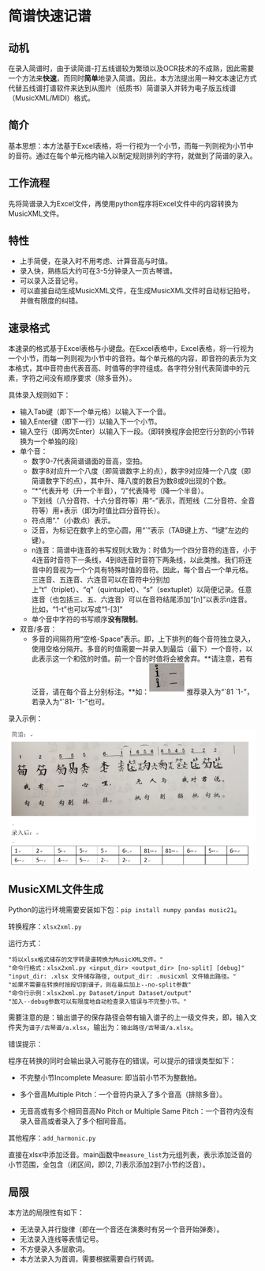 # 简谱快速记谱



## 动机

在录入简谱时，由于读简谱-打五线谱较为繁琐以及OCR技术的不成熟，因此需要一个方法来**快速**，而同时**简单**地录入简谱。因此，本方法提出用一种文本速记方式代替五线谱打谱软件来达到从图片（纸质书）简谱录入并转为电子版五线谱（MusicXML/MIDI）格式。

## 简介

基本思想：本方法基于Excel表格，将一行视为一个小节，而每一列则视为小节中的音符。通过在每个单元格内输入以制定规则排列的字符，就做到了简谱的录入。

## 工作流程

先将简谱录入为Excel文件，再使用python程序将Excel文件中的内容转换为MusicXML文件。

## 特性

- 上手简便，在录入时不用考虑、计算音高与时值。
- 录入快，熟练后大约可在3-5分钟录入一页古琴谱。
- 可以录入泛音记号。
- 可以直接自动生成MusicXML文件，在生成MusicXML文件时自动标记拍号，并做有限度的纠错。

## 速录格式

本速录的格式基于Excel表格与小键盘。在Excel表格中，Excel表格，将一行视为一个小节，而每一列则视为小节中的音符。每个单元格的内容，即音符的表示为文本格式，其中音符由代表音高、时值等的字符组成。各字符分别代表简谱中的元素，字符之间没有顺序要求（除多音外）。

具体录入规则如下：

- 输入Tab键（即下一个单元格）以输入下一个音。
- 输入Enter键（即下一行）以输入下一个小节。
- 输入空行（即两次Enter）以输入下一段。（即转换程序会把空行分割的小节转换为一个单独的段）
- 单个音：
  - 数字0-7代表简谱谱面的音高，空拍。
  - 数字8对应升一个八度（即简谱数字上的点），数字9对应降一个八度（即简谱数字下的点），其中升、降八度的数目为数8或9出现的个数。
  - “\*”代表升号（升一个半音），“/”代表降号（降一个半音）。
  - 下划线（八分音符、十六分音符等）用“-”表示，而短线（二分音符、全音符等）用+表示（即为时值比四分音符长）。
  - 符点用“.”（小数点）表示。
  - 泛音，为标记在数字上的空心圆，用“\`”表示（TAB键上方、“1键”左边的键）。
  - n连音：简谱中连音的书写规则大致为：时值为一个四分音符的连音，小于4连音时音符下一条线，4到8连音时音符下两条线，以此类推。我们将连音中的音视为一个个具有特殊时值的音符。因此，每个音占一个单元格。三连音、五连音、六连音可以在音符中分别加上“t”（triplet）、“q”（quintuplet）、“s”（sextuplet）以简便记录。任意连音（也包括三、五、六连音）可以在音符结尾添加“[n]”以表示n连音。比如，“1-t”也可以写成“1-[3]”
  - 单个音中字符的书写顺序**没有限制**。
- 双音/多音：
  - 多音的间隔符用“空格-Space”表示。即，上下排列的每个音符独立录入，使用空格分隔开。多音的时值需要一并录入到最后（最下）一个音符，以此表示这一个和弦的时值。前一个音的时值将会被舍弃。**请注意，若有泛音，请在每个音上分别标注。**如：![img](pics/双音.png)推荐录入为“\`81 \`1-”，若录入为“\`81- \`1-”也可。

录入示例：

![img](pics/示例.png)



## MusicXML文件生成

Python的运行环境需要安装如下包：`pip install numpy pandas music21`。

转换程序：`xlsx2xml.py`

运行方式：

```
"将以xlsx格式储存的文字转录谱转换为MusicXML文件。"
"命令行格式：xlsx2xml.py <input_dir> <output_dir> [no-split] [debug]"
"input_dir: .xlsx 文件储存路径, output_dir: .musicxml 文件输出路径。"
"如果不需要在转换时按段切割谱子，则在最后加上--no-split参数"
"命令行示例：xlsx2xml.py Dataset/input Dataset/output"
"加入--debug参数可以有限度地自动检查录入错误与不完整小节。"
```

需要注意的是：输出谱子的保存路径会带有输入谱子的上一级文件夹，即，输入文件夹为`谱子/古琴谱/a.xlsx`，输出为：`输出路径/古琴谱/a.xlsx`。

错误提示：

程序在转换的同时会输出录入可能存在的错误。可以提示的错误类型如下：

- 不完整小节Incomplete Measure: 即当前小节不为整数拍。

- 多个音高Multiple Pitch：一个音符内录入了多个音高（排除多音）。

- 无音高或有多个相同音高No Pitch or Multiple Same Pitch：一个音符内没有录入音高或者录入了多个相同音高。

其他程序：`add_harmonic.py`

直接在xlsx中添加泛音。main函数中`measure_list`为元组列表，表示添加泛音的小节范围，全包含（闭区间，即(2, 7)表示添加2到7小节的泛音）。

## 局限

本方法的局限性有如下：

- 无法录入并行旋律（即在一个音还在演奏时有另一个音开始弹奏）。
- 无法录入连线等表情记号。
- 不方便录入多层歌词。
- 本方法录入为首调，需要根据需要自行转调。